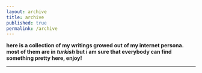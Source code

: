 ```yaml
---
layout: archive
title: archive
published: true
permalink: /archive
---
```

<!--- - categories
	- <a href="archive/personal">personal</a> <a href="archive/ramble">ramble</a> <a href="archive/cinema">cinema</a> <a href="archive/music">music</a> <a href="archive/literature">literature</a> <a href="archive/history">history</a> <a href="archive/politics">politics</a> <a href="archive/science">science</a> <a href="archive/travel">travel</a> --->
    
**here is a collection of my writings growed out of my internet persona. most of them are in _turkish_ but i am sure that everybody can find something pretty here, enjoy!**

---
